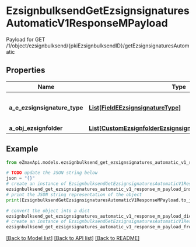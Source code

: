 # EzsignbulksendGetEzsignsignaturesAutomaticV1ResponseMPayload

Payload for GET /1/object/ezsignbulksend/{pkiEzsignbulksendID}/getEzsignsignaturesAutomatic

## Properties

Name | Type | Description | Notes
------------ | ------------- | ------------- | -------------
**a_e_ezsignsignature_type** | [**List[FieldEEzsignsignatureType]**](FieldEEzsignsignatureType.md) | All eEzsignsignatureType contained in the response | 
**a_obj_ezsignfolder** | [**List[CustomEzsignfolderEzsignsignaturesAutomaticResponse]**](CustomEzsignfolderEzsignsignaturesAutomaticResponse.md) |  | 

## Example

```python
from eZmaxApi.models.ezsignbulksend_get_ezsignsignatures_automatic_v1_response_m_payload import EzsignbulksendGetEzsignsignaturesAutomaticV1ResponseMPayload

# TODO update the JSON string below
json = "{}"
# create an instance of EzsignbulksendGetEzsignsignaturesAutomaticV1ResponseMPayload from a JSON string
ezsignbulksend_get_ezsignsignatures_automatic_v1_response_m_payload_instance = EzsignbulksendGetEzsignsignaturesAutomaticV1ResponseMPayload.from_json(json)
# print the JSON string representation of the object
print(EzsignbulksendGetEzsignsignaturesAutomaticV1ResponseMPayload.to_json())

# convert the object into a dict
ezsignbulksend_get_ezsignsignatures_automatic_v1_response_m_payload_dict = ezsignbulksend_get_ezsignsignatures_automatic_v1_response_m_payload_instance.to_dict()
# create an instance of EzsignbulksendGetEzsignsignaturesAutomaticV1ResponseMPayload from a dict
ezsignbulksend_get_ezsignsignatures_automatic_v1_response_m_payload_from_dict = EzsignbulksendGetEzsignsignaturesAutomaticV1ResponseMPayload.from_dict(ezsignbulksend_get_ezsignsignatures_automatic_v1_response_m_payload_dict)
```
[[Back to Model list]](../README.md#documentation-for-models) [[Back to API list]](../README.md#documentation-for-api-endpoints) [[Back to README]](../README.md)


